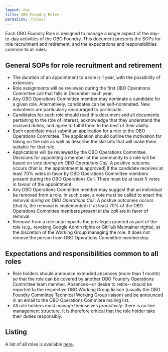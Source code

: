 ```yaml
---
layout: doc
title: OBO Foundry Roles
permalink: /roles/
---
```


Each OBO Foundry Role is designed to manage a single aspect of the day-to-day activities of the OBO Foundry. 
This document presents the SOPs for role recruitment and retirement, and the expectations and responsibilities common to all roles.

## General SOPs for role recruitment and retirement

- The duration of an appointment to a role is 1 year, with the possibility of extension.
- Role assignments will be reviewed during the first OBO Operations Committee call that falls in December each year.
- Any OBO Operations Committee member may nominate a candidate for a given role. Alternatively, candidates can be self-nominated. New volunteers are particularly encouraged to participate.
- Candidates for each role should read this document and all documents pertaining to the role of interest, acknowledge that they understand the involved duties, and agree to fulfill them to the best of their ability.
- Each candidate must submit an application for a role to the OBO Operations Committee. The application should outline the motivation for taking on the role as well as 
  describe the skillsets that will make them suitable for that role.
- Applications will be reviewed by the OBO Operations Committee. Decisions for appointing a member of the community to a role will be based on vote _during an OBO Operations Call_. A positive outcome occurs (that is, the appointment is approved) if the candidate receives at least 70% votes in favor by OBO Operations Committee members present during the OBO Operations Call. There must be at least 5 votes in favour of the appointment.
- Any OBO Operations Committee member may suggest that an individual be removed from a role. In such case, a vote must be called to enact the removal _during an OBO Operations Call_. A postive outcomes occurs (that is, the removal is implemented) if at least 70% of the OBO Operations Committee members _present in the call_ are in favor of removal.
- Removal from a role only impacts the privileges granted as part of the role (e.g., revoking Google Admin rights or GitHub Maintainer rights), at the discretion of the Working Group managing the role. It does not remove the person from OBO Operations Committee membership.
 

## Expectations and responsibilities common to all roles

- Role holders should announce extended absences (more than 1 month) so that the role can be covered by another OBO Foundry Operations Committee team member. 
  Absences--or desire to retire--should be reported to the respective OBO Working Group liaison (usually the OBO Foundry Committee Technical Working Group liaison) and be announced in an email to the OBO Operations Commitee mailing list.
- All role holders must manage themselves _proactively_: there is no line management structure. It is therefore critical that the role holder take their duties responsibly. 

## Listing

A list of all roles is available [here](/roles/overview).

